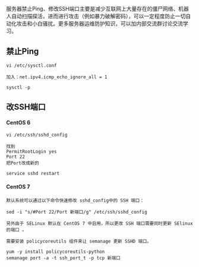 服务器禁止Ping、修改SSH端口主要是减少互联网上大量存在的僵尸网络、机器人自动扫描探活，进而进行攻击（例如暴力破解密码），可以一定程度防止一切自动化攻击和小白骚扰。更多服务器运维防护知识，可以加内部交流群讨论交流学习。

## 禁止Ping
```
vi /etc/sysctl.conf

加入：net.ipv4.icmp_echo_ignore_all = 1

sysctl -p
```

## 改SSH端口
#### CentOS 6
```
vi /etc/ssh/sshd_config

找到 
PermitRootLogin yes
Port 22
把Port改成新的

service sshd restart
```

#### CentOS 7
```
默认系统可以通过以下命令快速修改 sshd_config中的 SSH 端口：

sed -i "s/#Port 22/Port 新端口/g" /etc/ssh/sshd_config

另外由于 SELinux 默认在 CentOS 7 中启用，所以更改 SSH 端口需要同时更新 SElinux 的端口 。

需要安装 policycoreutils 组件来让 semanage 更新 SSHD 端口。

yum -y install policycoreutils-python
semanage port -a -t ssh_port_t -p tcp 新端口
```